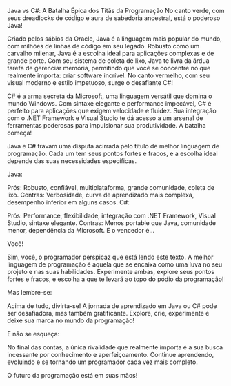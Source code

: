 
Java vs C#: A Batalha Épica dos Titãs da Programação
No canto verde, com seus dreadlocks de código e aura de sabedoria ancestral, está o poderoso Java!

Criado pelos sábios da Oracle, Java é a linguagem mais popular do mundo, com milhões de linhas de código em seu legado.
Robusto como um carvalho milenar, Java é a escolha ideal para aplicações complexas e de grande porte.
Com seu sistema de coleta de lixo, Java te livra da árdua tarefa de gerenciar memória, permitindo que você se concentre no que realmente importa: criar software incrível.
No canto vermelho, com seu visual moderno e estilo impetuoso, surge o desafiante C#!

C# é a arma secreta da Microsoft, uma linguagem versátil que domina o mundo Windows.
Com sintaxe elegante e performance impecável, C# é perfeito para aplicações que exigem velocidade e fluidez.
Sua integração com o .NET Framework e Visual Studio te dá acesso a um arsenal de ferramentas poderosas para impulsionar sua produtividade.
A batalha começa!

Java e C# travam uma disputa acirrada pelo título de melhor linguagem de programação. Cada um tem seus pontos fortes e fracos, e a escolha ideal depende das suas necessidades específicas.

Java:

Prós: Robusto, confiável, multiplataforma, grande comunidade, coleta de lixo.
Contras: Verbosidade, curva de aprendizado mais complexa, desempenho inferior em alguns casos.
C#:

Prós: Performance, flexibilidade, integração com .NET Framework, Visual Studio, sintaxe elegante.
Contras: Menos portable que Java, comunidade menor, dependência da Microsoft.
E o vencedor é...

Você!

Sim, você, o programador perspicaz que está lendo este texto. A melhor linguagem de programação é aquela que se encaixa como uma luva no seu projeto e nas suas habilidades. Experimente ambas, explore seus pontos fortes e fracos, e escolha a que te levará ao topo do pódio da programação!

Mas lembre-se:

Acima de tudo, divirta-se! A jornada de aprendizado em Java ou C# pode ser desafiadora, mas também gratificante. Explore, crie, experimente e deixe sua marca no mundo da programação!

E não se esqueça:

No final das contas, a única rivalidade que realmente importa é a sua busca incessante por conhecimento e aperfeiçoamento. Continue aprendendo, evoluindo e se tornando um programador cada vez mais completo.

O futuro da programação está em suas mãos!
